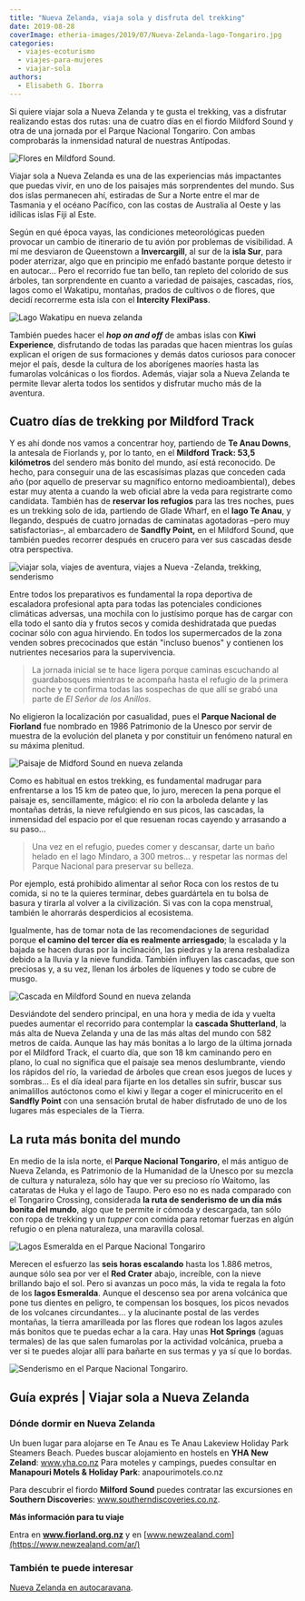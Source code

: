 ```yaml
---
title: "Nueva Zelanda, viaja sola y disfruta del trekking"
date: 2019-08-28
coverImage: etheria-images/2019/07/Nueva-Zelanda-lago-Tongariro.jpg
categories: 
  - viajes-ecoturismo
  - viajes-para-mujeres
  - viajar-sola
authors: 
  - Elisabeth G. Iborra
---
```


Si quiere viajar sola a Nueva Zelanda y te gusta el trekking, vas a disfrutar realizando 
estas dos rutas: una de cuatro días en el fiordo Mildford Sound y otra de una jornada 
por el Parque Nacional Tongariro. Con ambas comprobarás la inmensidad natural de 
nuestras Antípodas. 

![Flores en Mildford Sound.](etheria-images/2019/07/Nueva-Zelanda-flores-Mildford-Sound.jpg "Flores en Mildford Sound. © Aneta Foubikova")

Viajar sola a Nueva Zelanda es una de las experiencias más impactantes que puedas vivir, 
en uno de los paisajes más sorprendentes del mundo. Sus dos islas permanecen ahí, 
estiradas de Sur a Norte entre el mar de Tasmania y el océano Pacífico, con las costas 
de Australia al Oeste y las idílicas islas Fiji al Este. 

Según en qué época vayas, las condiciones meteorológicas pueden provocar un cambio de 
itinerario de tu avión por problemas de visibilidad. A mí me desviaron de Queenstown a 
**Invercargill**, al sur de la **isla Sur**, para poder aterrizar, algo que en principio 
me enfadó bastante porque detesto ir en autocar… Pero el recorrido fue tan bello, tan 
repleto del colorido de sus árboles, tan sorprendente en cuanto a variedad de paisajes, 
cascadas, ríos, lagos como el Wakatipu, montañas, prados de cultivos o de flores, que 
decidí recorrerme esta isla con el **Intercity FlexiPass**. 

![Lago Wakatipu en nueva zelanda](etheria-images/2019/07/Nueva-Zelanda-lago-wakatipu.jpg "Lago Wakatipu.")

También puedes hacer el **_hop on and off_** de ambas islas con **Kiwi Experience**, 
disfrutando de todas las paradas que hacen mientras los guías explican el origen de sus 
formaciones y demás datos curiosos para conocer mejor el país, desde la cultura de los 
aborígenes maoríes hasta las fumarolas volcánicas o los fiordos. Además, viajar sola a 
Nueva Zelanda te permite llevar alerta todos los sentidos y disfrutar mucho más de la 
aventura. 

## Cuatro días de trekking por Mildford Track

Y es ahí donde nos vamos a concentrar hoy, partiendo de **Te Anau Downs**, la antesala 
de Fiorlands y, por lo tanto, en el **Mildford Track: 53,5 kilómetros** del sendero más 
bonito del mundo, así está reconocido. De hecho, para conseguir una de las escasísimas 
plazas que conceden cada año (por aquello de preservar su magnífico entorno 
medioambiental), debes estar muy atenta a cuando la web oficial abre la veda para 
registrarte como candidata. También has de **reservar los refugios** para las tres 
noches, pues es un trekking solo de ida, partiendo de Glade Wharf, en el **lago Te 
Anau**, y llegando, después de cuatro jornadas de caminatas agotadoras –pero muy 
satisfactorias–, al embarcadero de **Sandfly Point,** en el Mildford Sound, que también 
puedes recorrer después en crucero para ver sus cascadas desde otra perspectiva. 

![viajar sola, viajes de aventura, viajes a Nueva -Zelanda, trekking, senderismo](etheria-images/2019/07/Nueva-Zelanda-Te-Anau.jpg "En el lago Te Anau se inicia la ruta de Mildford Track.")

Entre todos los preparativos es fundamental la ropa deportiva de escaladora profesional 
apta para todas las potenciales condiciones climáticas adversas, una mochila con lo 
justísimo porque has de cargar con ella todo el santo día y frutos secos y comida 
deshidratada que puedas cocinar sólo con agua hirviendo. En todos los supermercados de 
la zona venden sobres precocinados que están "incluso buenos" y contienen los nutrientes 
necesarios para la supervivencia. 

> La jornada inicial se te hace ligera porque caminas escuchando al guardabosques mientras 
> te acompaña hasta el refugio de la primera noche y te confirma todas las sospechas de 
> que allí se grabó una parte de _El Señor de los Anillos_. 

No eligieron la localización por casualidad, pues el **Parque Nacional de Fiorland** fue 
nombrado en 1986 Patrimonio de la Unesco por servir de muestra de la evolución del 
planeta y por constituir un fenómeno natural en su máxima plenitud. 

![Paisaje de Midford Sound en nueva zelanda](etheria-images/2019/07/Nueva-Zelanda-Mildford-sound-lago.jpg "Paisaje de Midford Sound.")

Como es habitual en estos trekking, es fundamental madrugar para enfrentarse a los 15 km 
de pateo que, lo juro, merecen la pena porque el paisaje es, sencillamente, mágico: el 
río con la arboleda delante y las montañas detrás, la nieve refulgiendo en sus picos, 
las cascadas, la inmensidad del espacio por el que resuenan rocas cayendo y arrasando a 
su paso… 

> Una vez en el refugio, puedes comer y descansar, darte un baño helado en el lago 
> Mindaro, a 300 metros… y respetar las normas del Parque Nacional para preservar su 
> belleza. 

Por ejemplo, está prohibido alimentar al señor Roca con los restos de tu comida, si no 
te la quieres terminar, debes guardártela en tu bolsa de basura y tirarla al volver a la 
civilización. Si vas con la copa menstrual, también le ahorrarás desperdicios al 
ecosistema. 

Igualmente, has de tomar nota de las recomendaciones de seguridad porque **el camino del 
tercer día es realmente arriesgado**; la escalada y la bajada se hacen duras por la 
inclinación, las piedras y la arena resbaladiza debido a la lluvia y la nieve fundida. 
También influyen las cascadas, que son preciosas y, a su vez, llenan los árboles de 
líquenes y todo se cubre de musgo. 

![Cascada en Mildford Sound en nueva zelanda](etheria-images/2019/07/Nueva-Zelanda-Mildford-sound-cascada.jpg "Cascada en Mildford Sound. © Lindsey Costa")

Desviándote del sendero principal, en una hora y media de ida y vuelta puedes aumentar 
el recorrido para contemplar la **cascada Shutterland**, la más alta de Nueva Zelanda y 
una de las más altas del mundo con 582 metros de caída. Aunque las hay más bonitas a lo 
largo de la última jornada por el Mildford Track, el cuarto día, que son 18 km caminando 
pero en plano, lo cual no significa que el paisaje sea menos deslumbrante, viendo los 
rápidos del río, la variedad de árboles que crean esos juegos de luces y sombras… Es el 
día ideal para fijarte en los detalles sin sufrir, buscar sus animalillos autóctonos 
como el kiwi y llegar a coger el minicrucerito en el **Sandfly Point** con una sensación 
brutal de haber disfrutado de uno de los lugares más especiales de la Tierra. 

## La ruta más bonita del mundo

En medio de la isla norte, el **Parque Nacional Tongariro**, el más antiguo de Nueva 
Zelanda, es Patrimonio de la Humanidad de la Unesco por su mezcla de cultura y 
naturaleza, sólo hay que ver su precioso río Waitomo, las cataratas de Huka y el lago de 
Taupo. Pero eso no es nada comparado con el Tongariro Crossing, considerada **la ruta de 
senderismo de un día más bonita del mundo**, algo que te permite ir cómoda y descargada, 
tan sólo con ropa de trekking y un _tupper_ con comida para retomar fuerzas en algún 
refugio o en plena naturaleza, una maravilla colosal. 

![Lagos Esmeralda en el Parque Nacional Tongariro](etheria-images/2019/07/Nueva-Zelanda-lago-Tongariro.jpg "Lagos Esmeralda en el Parque Nacional Tongariro. © Antony Pang")

Merecen el esfuerzo las **seis horas escalando** hasta los 1.886 metros, aunque sólo sea 
por ver el **Red Crater** abajo, increíble, con la nieve brillando bajo el sol. Pero si 
avanzas un poco más, la vida te regala la foto de los **lagos Esmeralda**. Aunque el 
descenso sea por arena volcánica que pone tus dientes en peligro, te compensan los 
bosques, los picos nevados de los volcanes circundantes… y la alucinante postal de las 
verdes montañas, la tierra amarilleada por las flores que rodean los lagos azules más 
bonitos que te puedas echar a la cara. Hay unas **Hot Springs** (aguas termales) de las 
que salen fumarolas por la actividad volcánica, prueba a ver si te puedes alojar allí 
para bañarte en sus termas y ya sí que lo bordas. 

![Senderismo en el Parque Nacional Tongariro.](etheria-images/2019/07/Nueva-Zelanda-Tongariro-trekking.jpg "Senderismo en el Parque Nacional Tongariro. © Antony Pang")

## Guía exprés | Viajar sola a Nueva Zelanda

### Dónde dormir en Nueva Zelanda

Un buen lugar para alojarse en Te Anau es Te Anau Lakeview Holiday Park Steamers Beach. 
Puedes buscar alojamiento en hostels en **YHA New Zeland**: www.yha.co.nz Para moteles y 
campings, puedes consultar en **Manapouri Motels & Holiday Park**: anapourimotels.co.nz 

Para descubrir el fiordo **Milford Sound** puedes contratar las excursiones en 
**Southern Discoverie**s: www.southerndiscoveries.co.nz. 

**Más información para tu viaje** 

Entra en **www.fiorland.org.nz** y en [www.newzealand.com](https://www.newzealand.com/ar/) 

### También te puede interesar

[Nueva Zelanda en 
autocaravana](https://etheriamagazine.com/2018/08/21/nueva-zelanda-en-autocaravana/).
